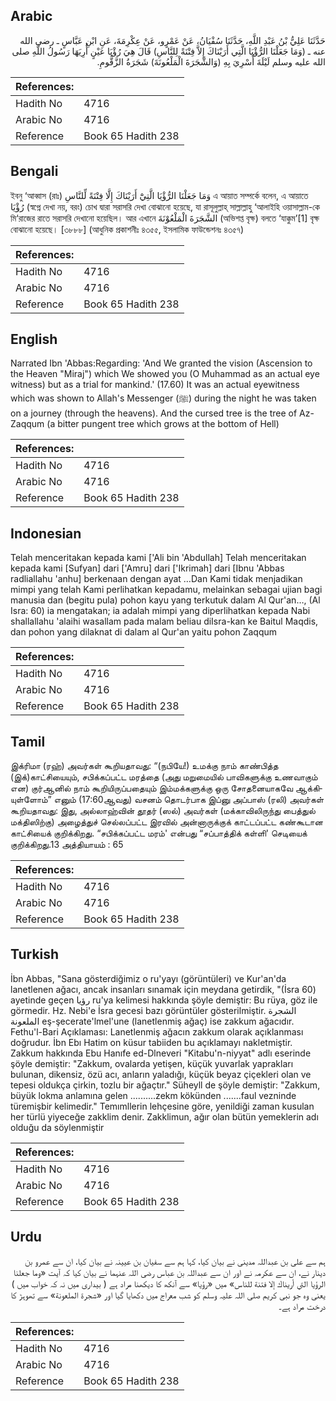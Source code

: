 ## Arabic


<div dir="rtl" lang="ar" style={{fontSize:'larger',backgroundColor:'#f8f9fa',padding:20}}>
حَدَّثَنَا عَلِيُّ بْنُ عَبْدِ اللَّهِ، حَدَّثَنَا سُفْيَانُ، عَنْ عَمْرٍو، عَنْ عِكْرِمَةَ، عَنِ ابْنِ عَبَّاسٍ ـ رضى الله عنه ـ ‏(‏وَمَا جَعَلْنَا الرُّؤْيَا الَّتِي أَرَيْنَاكَ إِلاَّ فِتْنَةً لِلنَّاسِ‏)‏ قَالَ هِيَ رُؤْيَا عَيْنٍ أُرِيَهَا رَسُولُ اللَّهِ صلى الله عليه وسلم لَيْلَةَ أُسْرِيَ بِهِ ‏(‏وَالشَّجَرَةَ الْمَلْعُونَةَ‏)‏ شَجَرَةُ الزَّقُّومِ‏.‏
</div>
<div style={{backgroundColor:'#f8f9fa',padding:20, marginBottom: 10}}><table> <thead> <tr> <th>References:</th> <th></th> </tr> </thead> <tbody><tr><td>Hadith No</td><td>4716</td></tr><tr><td>Arabic No</td><td>4716</td></tr><tr><td>Reference</td><td>Book 65 Hadith 238</td></tr></tbody></table></div>

## Bengali


<div dir="ltr" lang="bn" style={{fontSize:'larger',backgroundColor:'#f8f9fa',padding:20}}>
ইবনু ‘আব্বাস (রাঃ) وَمَا جَعَلْنَا الرُّؤْيَا الَّتِيْٓ أَرَيْنَاكَ إِلَّا فِتْنَةً لِّلنَّاسِ এ আয়াত সম্পর্কে বলেন, এ আয়াতে رُؤْيَا (স্বপ্নে দেখা নয়, বরং) চোখ দ্বারা সরাসরি দেখা বোঝানো হয়েছে, যা রাসূলুল্লাহ্ সাল্লাল্লাহু ‘আলাইহি ওয়াসাল্লাম-কে মি‘রাজের রাতে সরাসরি দেখানো হয়েছিল। আর এখানে الشَّجَرَةَ الْمَلْعُوْنَةَ (অভিশপ্ত বৃক্ষ) বলতে ‘যাক্কুম’[1] বৃক্ষ বোঝানো হয়েছে। [৩৮৮৮] (আধুনিক প্রকাশনীঃ ৪৩৫৫, ইসলামিক ফাউন্ডেশনঃ ৪৩৫৭)
</div>
<div style={{backgroundColor:'#f8f9fa',padding:20, marginBottom: 10}}><table> <thead> <tr> <th>References:</th> <th></th> </tr> </thead> <tbody><tr><td>Hadith No</td><td>4716</td></tr><tr><td>Arabic No</td><td>4716</td></tr><tr><td>Reference</td><td>Book 65 Hadith 238</td></tr></tbody></table></div>

## English


<div dir="ltr" lang="en" style={{fontSize:'larger',backgroundColor:'#f8f9fa',padding:20}}>
Narrated Ibn 'Abbas:Regarding: 'And We granted the vision (Ascension to the Heaven "Miraj") which We showed you (O Muhammad as an actual eye witness) but as a trial for mankind.' (17.60) It was an actual eyewitness which was shown to Allah's Messenger (ﷺ) during the night he was taken on a journey (through the heavens). And the cursed tree is the tree of Az-Zaqqum (a bitter pungent tree which grows at the bottom of Hell)
</div>
<div style={{backgroundColor:'#f8f9fa',padding:20, marginBottom: 10}}><table> <thead> <tr> <th>References:</th> <th></th> </tr> </thead> <tbody><tr><td>Hadith No</td><td>4716</td></tr><tr><td>Arabic No</td><td>4716</td></tr><tr><td>Reference</td><td>Book 65 Hadith 238</td></tr></tbody></table></div>

## Indonesian


<div dir="ltr" lang="id" style={{fontSize:'larger',backgroundColor:'#f8f9fa',padding:20}}>
Telah menceritakan kepada kami ['Ali bin 'Abdullah] Telah menceritakan kepada kami [Sufyan] dari ['Amru] dari ['Ikrimah] dari [Ibnu 'Abbas radliallahu 'anhu] berkenaan dengan ayat …Dan Kami tidak menjadikan mimpi yang telah Kami perlihatkan kepadamu, melainkan sebagai ujian bagi manusia dan (begitu pula) pohon kayu yang terkutuk dalam Al Qur'an…, (Al Isra: 60) ia mengatakan; ia adalah mimpi yang diperlihatkan kepada Nabi shallallahu 'alaihi wasallam pada malam beliau diIsra-kan ke Baitul Maqdis, dan pohon yang dilaknat di dalam al Qur'an yaitu pohon Zaqqum
</div>
<div style={{backgroundColor:'#f8f9fa',padding:20, marginBottom: 10}}><table> <thead> <tr> <th>References:</th> <th></th> </tr> </thead> <tbody><tr><td>Hadith No</td><td>4716</td></tr><tr><td>Arabic No</td><td>4716</td></tr><tr><td>Reference</td><td>Book 65 Hadith 238</td></tr></tbody></table></div>

## Tamil


<div dir="ltr" lang="ta" style={{fontSize:'larger',backgroundColor:'#f8f9fa',padding:20}}>
இக்ரிமா (ரஹ்) அவர்கள் கூறியதாவது: “(நபியே!) உமக்கு நாம் காண்பித்த (இக்)காட்சியையும், சபிக்கப்பட்ட மரத்தை (அது மறுமையில் பாவிகளுக்கு உணவாகும் என) குர்ஆனில் நாம் கூறியிருப்பதையும் இம்மக்களுக்கு ஒரு சோதனையாகவே ஆக்கியுள்ளோம்” எனும் (17:60ஆவது) வசனம் தொடர்பாக இப்னு அப்பாஸ் (ரலி) அவர்கள் கூறியதாவது: இது, அல்லாஹ்வின் தூதர் (ஸல்) அவர்கள் (மக்காவிலிருந்து பைத்துல் மக்திஸிற்கு) அழைத்துச் செல்லப்பட்ட இரவில் அன்னாருக்குக் காட்டப்பட்ட கண்கூடான காட்சியைக் குறிக்கிறது. “சபிக்கப்பட்ட மரம்' என்பது “சப்பாத்திக் கள்ளி' செடியைக் குறிக்கிறது.13 அத்தியாயம் : 65
</div>
<div style={{backgroundColor:'#f8f9fa',padding:20, marginBottom: 10}}><table> <thead> <tr> <th>References:</th> <th></th> </tr> </thead> <tbody><tr><td>Hadith No</td><td>4716</td></tr><tr><td>Arabic No</td><td>4716</td></tr><tr><td>Reference</td><td>Book 65 Hadith 238</td></tr></tbody></table></div>

## Turkish


<div dir="ltr" lang="tr" style={{fontSize:'larger',backgroundColor:'#f8f9fa',padding:20}}>
İbn Abbas, "Sana gösterdiğimiz o ru'yayı (görüntüleri) ve Kur'an'da lanetlenen ağacı, ancak insanları sınamak için meydana getirdik, "(İsra 60) ayetinde geçen رؤيا ru'ya kelimesi hakkında şöyle demiştir: Bu rüya, göz ile görmedir. Hz. Nebi'e İsra gecesi bazı görüntüler gösterilmiştir. الشجرة الملعونة eş-şecerate'lmel'une (lanetlenmiş ağaç) ise zakkum ağacıdır. Fethu'l-Bari Açıklaması: Lanetlenmiş ağacın zakkum olarak açıklanması doğrudur. İbn Ebı Hatim on küsur tabiiden bu açıklamayı nakletmiştir. Zakkum hakkında Ebu Hanıfe ed-Dlneveri "Kitabu'n-niyyat" adlı eserinde şöyle demiştir: "Zakkum, ovalarda yetişen, küçük yuvarlak yaprakları bulunan, dikensiz, özü acı, anların yaladığı, küçük beyaz çiçekleri olan ve tepesi oldukça çirkin, tozlu bir ağaçtır." Süheyll de şöyle demiştir: "Zakkum, büyük lokma anlamına gelen ..........zekm kökünden .......faul vezninde türemişbir kelimedir." Temımllerin lehçesine göre, yenildiği zaman kusulan her türlü yiyeceğe zakklim denir. Zakklimun, ağır olan bütün yemeklerin adı olduğu da söylenmiştir
</div>
<div style={{backgroundColor:'#f8f9fa',padding:20, marginBottom: 10}}><table> <thead> <tr> <th>References:</th> <th></th> </tr> </thead> <tbody><tr><td>Hadith No</td><td>4716</td></tr><tr><td>Arabic No</td><td>4716</td></tr><tr><td>Reference</td><td>Book 65 Hadith 238</td></tr></tbody></table></div>

## Urdu


<div dir="rtl" lang="ur" style={{fontSize:'larger',backgroundColor:'#f8f9fa',padding:20}}>
ہم سے علی بن عبداللہ مدینی نے بیان کیا، کہا ہم سے سفیان بن عیینہ نے بیان کیا، ان سے عمرو بن دینار نے، ان سے عکرمہ نے اور ان سے عبداللہ بن عباس رضی اللہ عنہما نے بیان کیا کہ آیت «وما جعلنا الرؤيا التي أريناك إلا فتنة للناس‏» میں «رؤيا» سے آنکھ کا دیکھنا مراد ہے ( بیداری میں نہ کہ خواب میں ) یعنی وہ جو نبی کریم صلی اللہ علیہ وسلم کو شب معراج میں دکھایا گیا اور «شجرة الملعونة‏» سے تھوہڑ کا درخت مراد ہے۔
</div>
<div style={{backgroundColor:'#f8f9fa',padding:20, marginBottom: 10}}><table> <thead> <tr> <th>References:</th> <th></th> </tr> </thead> <tbody><tr><td>Hadith No</td><td>4716</td></tr><tr><td>Arabic No</td><td>4716</td></tr><tr><td>Reference</td><td>Book 65 Hadith 238</td></tr></tbody></table></div>